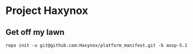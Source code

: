Project Haxynox
===============

Get off my lawn
---------------

	repo init -u git@github.com:Haxynox/platform_manifest.git -b aosp-5.1


